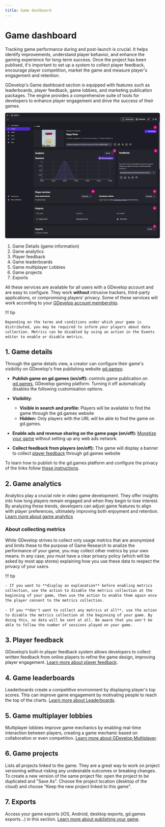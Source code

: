 ```yaml
---
title: Game dashboard
---
```


# Game dashboard

Tracking game performance during and post-launch is crucial. It helps identify improvements, understand player behavior, and enhance the gaming experience for long-term success. Once the project has been publised, it's important to set up a system to collect player feedback, encourage player competition, market the game and measure player's engagement and retention.

GDevelop's Game dashboard section is equipped with features such as leaderboards, player feedback, game lobbies, and marketing publication packages. The engine provides a comprehensive suite of tools for developers to enhance player engagement and drive the success of their games.

![Game-manage](Game-manage.png)

 1. Game Details (game information)
 2. Game analytics
 3. Player feedback
 4. Game leaderboards
 5. Game multiplayer Lobbies
 6. Game projects
 7. Exports


All these services are available for all users with a GDevelop account and are easy to configure. They work **without** intrusive trackers, third-party applications, or compromising players' privacy. Some of these services will work according to your [GDevelop account membership](https://gdevelop.io/pricing).

!!! tip

    Depending on the terms and conditions under which your game is distributed, you may be required to inform your players about data collection. Metrics can be disabled by using an action in the Events editor to enable or disable metrics.


## 1. Game details

Through the game details view, a creator can configure their game's visibility on GDevelop's free publishing website [gd.games](/gdevelop5/publishing/web/):

* **Publish game on gd.games (on/off):** controls game publication on [gd.games](https://gd.games), GDevelop gaming platform. Turning it off automatically disables the following customisation options.
* **Visibility**:

    * **Visible in search and profile:** Players will be available to find the game through the gd.games website
    * **Hidden:** Only players with the URL will be able to find the game on gd.games.
* **Enable ads and revenue sharing on the game page (on/off):** [Monetize your game](/gdevelop5/monetization/#publishing-on-platforms-with-integrated-ads) without setting up any web ads network.
* **Collect feedback from players (on/off):** The game will display a banner to collect [player feedback](/gdevelop5/interface/games-dashboard/player-feedback/) through gd.games website

To learn how to publish to the gd.games platform and configure the privacy of the links follow [these instructions](/gdevelop5/publishing/web/).


## 2. Game analytics

Analytics play a crucial role in video game development. They offer insights into how long players remain engaged and when they begin to lose interest. By analyzing these trends, developers can adjust game features to align with player preferences, ultimately improving both enjoyment and retention. [Learn more about game analytics](/gdevelop5/interface/games-dashboard/game-analytics/)

### About collecting metrics

While GDevelop strives to collect only usage metrics that are anonymized and limits these to the purpose of Game Research to analize the performance of your game, you may collect other metrics by your own means. In any case, you must have a clear privacy policy (which will be asked by most app stores) explaining how you use these data to respect the privacy of your users.

!!! tip

    - If you want to **display an explanation** before enabling metrics collection, use the action to disable the metrics collection at the beginning of your game, then use the action to enable them again once the player consent to the metrics collection.

    - If you **don't want to collect any metrics at all**, use the action to disable the metrics collection at the beginning of your game. By doing this, no data will be sent at all. Be aware that you won't be able to follow the number of sessions played on your game.

## 3. Player feedback

GDevelop’s built-in player feedback system allows developers to collect written feedback from online players to refine the game design, improving player engagement. [Learn more about player feedback](/gdevelop5/interface/games-dashboard/player-feedback/).

## 4. Game leaderboards

Leaderboards create a competitive environment by displaying player's top scores. This can improve game engagement by motivating people to reach the top of the charts. [Learn more about Leaderboards](/gdevelop5/interface/games-dashboard/leaderboard-administration/).

## 5. Game multiplayer lobbies

Multiplayer lobbies improve game mechanics by enabling real-time interaction between players, creating a game mechanic based on collaboration or even competition. [Learn more about GDevelop Multiplayer](/gdevelop5/all-features/multiplayer/).

## 6. Game projects

Lists all projects linked to the game. They are a great way to work on project versioning without risking any undesirable outcomes or breaking changes. To create a new version of the same project file: open the project to be duplicated and "Save As". Choose the project location (desktop of the cloud) and choose "Keep the new project linked to this game".

## 7. Exports

Access your game exports (iOS, Android, desktop exports, gd.games exports...) in this section. [Learn more about publishing your game](/gdevelop5/publishing).
